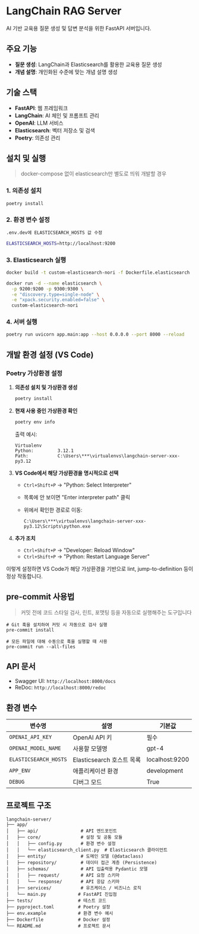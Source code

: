 # LangChain RAG Server

AI 기반 교육용 질문 생성 및 답변 분석을 위한 FastAPI 서버입니다.

## 주요 기능

- **질문 생성**: LangChain과 Elasticsearch를 활용한 교육용 질문 생성
- **개념 설명**: 개인화된 수준에 맞는 개념 설명 생성

## 기술 스택

- **FastAPI**: 웹 프레임워크
- **LangChain**: AI 체인 및 프롬프트 관리
- **OpenAI**: LLM 서비스
- **Elasticsearch**: 벡터 저장소 및 검색
- **Poetry**: 의존성 관리

## 설치 및 실행
>
> docker-compose 없이 elasticsearch만 별도로 띄워 개발할 경우

### 1. 의존성 설치

```bash
poetry install
```

### 2. 환경 변수 설정

```bash
.env.dev에 ELASTICSEARCH_HOSTS 값 수정

ELASTICSEARCH_HOSTS=http://localhost:9200
```

### 3. Elasticsearch 실행

```bash
docker build -t custom-elasticsearch-nori -f Dockerfile.elasticsearch .

docker run -d --name elasticsearch \
  -p 9200:9200 -p 9300:9300 \
  -e "discovery.type=single-node" \
  -e "xpack.security.enabled=false" \
  custom-elasticsearch-nori
```

### 4. 서버 실행

```bash
poetry run uvicorn app.main:app --host 0.0.0.0 --port 8000 --reload
```

## 개발 환경 설정 (VS Code)

### Poetry 가상환경 설정

1. **의존성 설치 및 가상환경 생성**

   ```bash
   poetry install
   ```

2. **현재 사용 중인 가상환경 확인**

   ```bash
   poetry env info
   ```

   출력 예시:

   ```text
   Virtualenv
   Python:         3.12.1
   Path:           C:\Users\***\virtualenvs\langchain-server-xxx-py3.12
   ```

3. **VS Code에서 해당 가상환경을 명시적으로 선택**
   - `Ctrl+Shift+P` → "Python: Select Interpreter"
   - 목록에 안 보이면 "Enter interpreter path" 클릭
   - 위에서 확인한 경로로 이동:

     ```text
     C:\Users\***\virtualenvs\langchain-server-xxx-py3.12\Scripts\python.exe
     ```

4. **추가 조치**
   - `Ctrl+Shift+P` → "Developer: Reload Window"
   - `Ctrl+Shift+P` → "Python: Restart Language Server"

이렇게 설정하면 VS Code가 해당 가상환경을 기반으로 lint, jump-to-definition 등이 정상 작동합니다.

## pre-commit 사용법
>
> 커밋 전에 코드 스타일 검사, 린트, 포맷팅 등을 자동으로 실행해주는 도구입니다

```text
# Git 훅을 설치하여 커밋 시 자동으로 검사 실행
pre-commit install

# 모든 파일에 대해 수동으로 훅을 실행할 때 사용
pre-commit run --all-files
```

## API 문서

- Swagger UI: `http://localhost:8000/docs`
- ReDoc: `http://localhost:8000/redoc`

## 환경 변수

| 변수명 | 설명 | 기본값 |
|--------|------|--------|
| `OPENAI_API_KEY` | OpenAI API 키 | 필수 |
| `OPENAI_MODEL_NAME` | 사용할 모델명 | gpt-4 |
| `ELASTICSEARCH_HOSTS` | Elasticsearch 호스트 목록 | localhost:9200 |
| `APP_ENV` | 애플리케이션 환경 | development |
| `DEBUG` | 디버그 모드 | True |

## 프로젝트 구조

```text
langchain-server/
├── app/
│   ├── api/                # API 엔드포인트
│   ├── core/               # 설정 및 공통 모듈
│   │   ├── config.py       # 환경 변수 설정
│   │   └── elasticsearch_client.py  # Elasticsearch 클라이언트
│   ├── entity/             # 도메인 모델 (@dataclass)
│   ├── repository/         # 데이터 접근 계층 (Persistence)
│   ├── schemas/            # API 입출력용 Pydantic 모델
│   │   ├── request/        # API 요청 스키마
│   │   └── response/       # API 응답 스키마
│   ├── services/           # 유즈케이스 / 비즈니스 로직
│   └── main.py            # FastAPI 진입점
├── tests/                 # 테스트 코드
├── pyproject.toml         # Poetry 설정
├── env.example            # 환경 변수 예시
├── Dockerfile             # Docker 설정
└── README.md              # 프로젝트 문서
```
